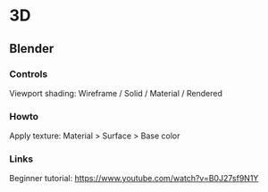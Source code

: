 # 3D


## Blender

### Controls

Viewport shading: Wireframe / Solid / Material / Rendered


### Howto

Apply texture: Material > Surface > Base color




### Links

Beginner tutorial: https://www.youtube.com/watch?v=B0J27sf9N1Y

